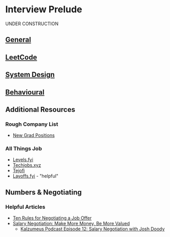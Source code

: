 # Interview Prelude
UNDER CONSTRUCTION

## [General](./general/README.md)

## [LeetCode](./leetcode/)

## [System Design](./system_design/README.md)

## [Behavioural](./behavioural/README.md)

## Additional Resources
### Rough Company List
* [New Grad Positions](https://github.com/SimplifyJobs/New-Grad-Positions)

### All Things Job
* [Levels.fyi](https://www.levels.fyi)
* [Techjobs.xyz](https://techjobs.xyz/)
* [Tejofi](https://tejofi.com/)
* [Layoffs.fyi](https://layoffs.fyi/) - "helpful"

## Numbers & Negotiating
### Helpful Articles
* [Ten Rules for Negotiating a Job Offer](https://haseebq.com/my-ten-rules-for-negotiating-a-job-offer)
* [Salary Negotiation: Make More Money, Be More Valued](https://www.kalzumeus.com/2012/01/23/salary-negotiation)
  * [Kalzumeus Podcast Episode 12: Salary Negotiation with Josh Doody](https://www.kalzumeus.com/2016/06/03/kalzumeus-podcast-episode-12-salary-negotiation-with-josh-doody)
